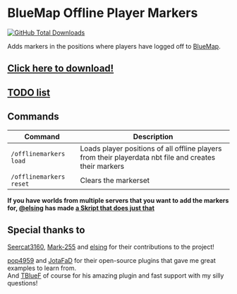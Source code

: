# BlueMap Offline Player Markers
[![GitHub Total Downloads](https://img.shields.io/github/downloads/TechnicJelle/BlueMapOfflinePlayerMarkers/total?label=Downloads&color=success "Click here to download the plugin")](https://github.com/TechnicJelle/BlueMapOfflinePlayerMarkers/releases/latest)

Adds markers in the positions where players have logged off to [BlueMap](https://github.com/BlueMap-Minecraft/BlueMap).

## [Click here to download!](../../releases/latest)

## [TODO list](../../projects/1?fullscreen=true)

## Commands

|Command|Description|
|---|---|
`/offlinemarkers load` | Loads player positions of all offline players from their playerdata nbt file and creates their markers
`/offlinemarkers reset` | Clears the markerset

**If you have worlds from multiple servers that you want to add the markers for, [@elsing](https://github.com/elsing) has made [a Skript that does just that](https://github.com/TechnicJelle/BlueMapOfflinePlayerMarkers/pull/16)**


## Special thanks to
[Seercat3160](https://github.com/Seercat3160), [Mark-255](https://github.com/Mark-225) and [elsing](https://github.com/elsing) for their contributions to the project!

[pop4959](https://github.com/pop4959/BlueMap-Essentials) and [JotaFaD](https://github.com/JotaFaD/CivsExtras) for their open-source plugins that gave me great examples to learn from.\
And [TBlueF](https://github.com/TBlueF) of course for his amazing plugin and fast support with my silly questions!
